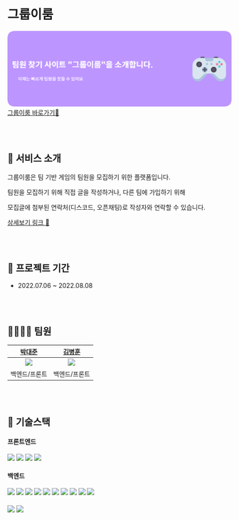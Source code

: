 # 그룹이룸

![main.png](main.png)
[그룹이룸 바로가기🔗](http://3.36.206.91/)

<br><br>
## 🙌 서비스 소개 
그룹이룸은 팀 기반 게임의 팀원을 모집하기 위한 플랫폼입니다.

팀원을 모집하기 위해 직접 글을 작성하거나, 다른 팀에 가입하기 위해

모집글에 첨부된 연락처(디스코드, 오픈채팅)로 작성자와 연락할 수 있습니다.

[상세보기 링크 🔗](https://1drv.ms/p/s!AuJ-4-uBRTtH-1ZjIxIRgRSgoEuZ?e=9QqFkF)


<br><br>
## 📆 프로젝트 기간

- 2022.07.06 ~ 2022.08.08


<br><br>
## 👨‍👨‍👦‍👦️ 팀원

|                        [박대준](https://github.com/pt807)                      |                        [김병훈](https://github.com/hunbk)                        |
|:-----------------------------------------------------------------------------:|:-----------------------------------------------------------------------------:|
| <img src="https://avatars.githubusercontent.com/u/63392063?v=4" width=100px/> | <img src="https://avatars.githubusercontent.com/u/52270259?v=4" width=100px/> |
|                                    백엔드/프론트                                    |                                    백엔드/프론트                                    |


<br><br>
## 🔨 기술스택

#### 프론트엔드
<div>
    <img src="https://img.shields.io/badge/HTML5-E34F26?style=for-the-badge&logo=HTML5&logoColor=white">
    <img src="https://img.shields.io/badge/CSS3-1572B6?style=for-the-badge&logo=css3&logoColor=white">
    <img src="https://img.shields.io/badge/Javascript-F7DF1E?style=for-the-badge&logo=Javascript&logoColor=white">
    <img src="https://img.shields.io/badge/Thymeleaf-005F0F?style=for-the-badge&logo=Thymeleaf&logoColor=white">
</div>

#### 백엔드
<div>
    <img src="https://img.shields.io/badge/java-007396?style=for-the-badge&logo=java&logoColor=white">
    <img src="https://img.shields.io/badge/Spring Boot-6DB33F?style=for-the-badge&logo=SpringBoot&logoColor=white">
    <img src="https://img.shields.io/badge/Spring Security-6DB33F?style=for-the-badge&logo=Spring Security&logoColor=white">
    <img src="https://img.shields.io/badge/oauth2-345?style=for-the-badge&logo=oauth2&logoColor=white">
    <img src="https://img.shields.io/badge/MariaDB-003545?style=for-the-badge&logo=MariaDB&logoColor=white">
    <img src="https://img.shields.io/badge/H2-003?style=for-the-badge&logo=H2&logoColor=white">
    <img src="https://img.shields.io/badge/Hibernate-59666C?style=for-the-badge&logo=Hibernate&logoColor=white">
    <img src="https://img.shields.io/badge/amazons3-569A31?style=for-the-badge&logo=amazons3&logoColor=white">
    <img src="https://img.shields.io/badge/amazonec2-FF9900?style=for-the-badge&logo=amazonEC2&logoColor=white">
    <img src="https://img.shields.io/badge/amazonrds-527FFF?style=for-the-badge&logo=amazonrds&logoColor=white">
    

</div>

#### 
<div>
    <img src="https://img.shields.io/badge/Git-F05032?style=for-the-badge&logo=Git&logoColor=white"> 
    <img src="https://img.shields.io/badge/GitHub-181717?style=for-the-badge&logo=GitHub&logoColor=white"> 
</div>
<br><br>

